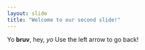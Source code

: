 ```yaml
---
layout: slide
title: "Welcome to our second slide!"
---
```

Yo **bruv**, hey, *yo*
Use the left arrow to go back!
